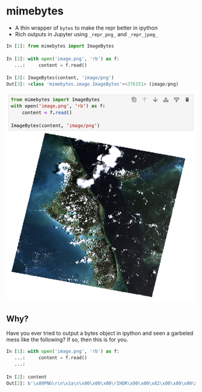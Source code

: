 # mimebytes

- A thin wrapper of `bytes` to make the repr better in ipython
- Rich outputs in Jupyter using `_repr_png_` and `_repr_jpeg_`

```py
In [1]: from mimebytes import ImageBytes

In [2]: with open('image.png', 'rb') as f:
   ...:     content = f.read()

In [3]: ImageBytes(content, 'image/png')
Out[3]: <class 'mimebytes.image.ImageBytes'><376151> (image/png)
```

![preview](https://raw.githubusercontent.com/banesullivan/mimebytes/main/jupyter.png)

## Why?

Have you ever tried to output a bytes object in ipython and seen a garbeled mess like the following? If so, then this is for you.

```py
In [1]: with open('image.png', 'rb') as f:
   ...:     content = f.read()
   ...:

In [2]: content
Out[2]: b'\x89PNG\r\n\x1a\n\x00\x00\x00\rIHDR\x00\x00\x02\x00\x00\x00\x01\xd1\x08\x06\x00\x00\x00\x1c\xf2\x01\xed\x00\x00 \x00IDATx\x9c\xec\xbdy\x9cfWU\xef\xfd\xddk\xefs\x9e\xb1\xc6\xee\xeaNO\xe9$\x9d9\x84$\x1d\x08\x19\x84@\x80\x10@\x01\x15d\x14D\x05\x15\x05\x05\xe1\xe2\xf0^\xbdr\xf5\xeau\x06\x04E#*<... continues on forever>
```
